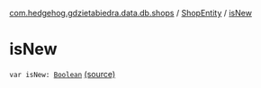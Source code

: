 [com.hedgehog.gdzietabiedra.data.db.shops](../index.md) / [ShopEntity](index.md) / [isNew](./is-new.md)

# isNew

`var isNew: `[`Boolean`](https://kotlinlang.org/api/latest/jvm/stdlib/kotlin/-boolean/index.html) [(source)](https://github.com/asvid/GdzieTaBiedra/tree/master/app/src/main/java/com/hedgehog/gdzietabiedra/data/repository/shops/ShopEntity.kt#L41)